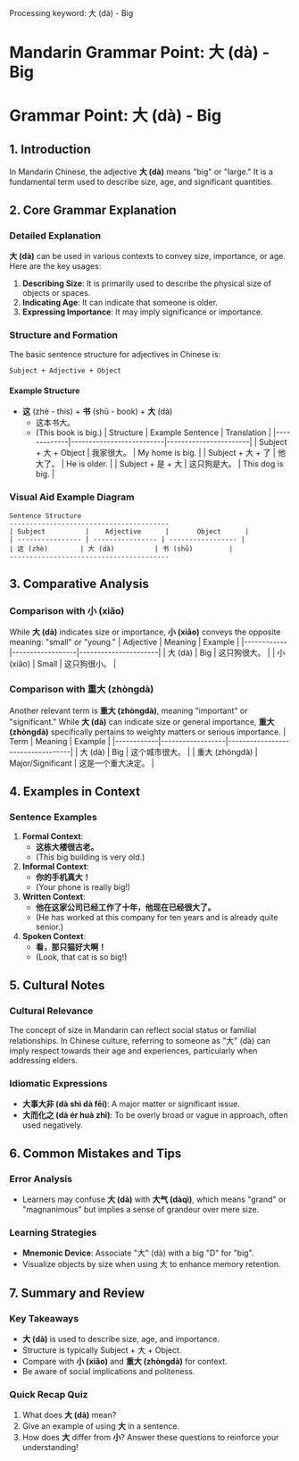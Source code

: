 Processing keyword: 大 (dà) - Big
# Mandarin Grammar Point: 大 (dà) - Big
# Grammar Point: 大 (dà) - Big
## 1. Introduction
In Mandarin Chinese, the adjective **大 (dà)** means "big" or "large." It is a fundamental term used to describe size, age, and significant quantities.
## 2. Core Grammar Explanation
### Detailed Explanation
**大 (dà)** can be used in various contexts to convey size, importance, or age. Here are the key usages:
1. **Describing Size**: It is primarily used to describe the physical size of objects or spaces.
2. **Indicating Age**: It can indicate that someone is older.
3. **Expressing Importance**: It may imply significance or importance.
### Structure and Formation
The basic sentence structure for adjectives in Chinese is:
```
Subject + Adjective + Object
```
#### Example Structure
- **这** (zhè - this) + **书** (shū - book) + **大** (dà)
    - 这本书大。 
    - (This book is big.)
| Structure   | Example Sentence         | Translation           |
|-------------|--------------------------|-----------------------|
| Subject + 大 + Object  | 我家很大。               | My home is big.       |
| Subject + 大 + 了 | 他大了。               | He is older.          |
| Subject + 是 + 大  | 这只狗是大。            | This dog is big.      |
### Visual Aid Example Diagram
```
Sentence Structure
----------------------------------------
| Subject          |    Adjective      |       Object      |
| ---------------- | ---------------- | ----------------- |
| 这 (zhè)        | 大 (dà)          | 书 (shū)         |
----------------------------------------
```
## 3. Comparative Analysis
### Comparison with 小 (xiǎo)
While **大 (dà)** indicates size or importance, **小 (xiǎo)** conveys the opposite meaning: "small" or "young."
| Adjective  | Meaning          | Example              |
|------------|------------------|----------------------|
| 大 (dà)    | Big              | 这只狗很大。         |
| 小 (xiǎo)  | Small            | 这只狗很小。         |
### Comparison with 重大 (zhòngdà)
Another relevant term is **重大 (zhòngdà)**, meaning "important" or "significant." While **大 (dà)** can indicate size or general importance, **重大 (zhòngdà)** specifically pertains to weighty matters or serious importance.
| Term       | Meaning          | Example                          |
|------------|------------------|----------------------------------|
| 大 (dà)    | Big              | 这个城市很大。                   |
| 重大 (zhòngdà) | Major/Significant | 这是一个重大决定。                |
## 4. Examples in Context
### Sentence Examples
1. **Formal Context**: 
   - **这栋大楼很古老。**
   - (This big building is very old.)
2. **Informal Context**: 
   - **你的手机真大！**
   - (Your phone is really big!)
3. **Written Context**: 
   - **他在这家公司已经工作了十年，他现在已经很大了。**
   - (He has worked at this company for ten years and is already quite senior.)
4. **Spoken Context**: 
   - **看，那只猫好大啊！**
   - (Look, that cat is so big!)
## 5. Cultural Notes
### Cultural Relevance
The concept of size in Mandarin can reflect social status or familial relationships. In Chinese culture, referring to someone as "大" (dà) can imply respect towards their age and experiences, particularly when addressing elders.
### Idiomatic Expressions
- **大事大非 (dà shì dà fēi)**: A major matter or significant issue.
- **大而化之 (dà ér huà zhī)**: To be overly broad or vague in approach, often used negatively.
## 6. Common Mistakes and Tips
### Error Analysis
- Learners may confuse **大 (dà)** with **大气 (dàqì)**, which means "grand" or "magnanimous" but implies a sense of grandeur over mere size.
### Learning Strategies
- **Mnemonic Device**: Associate "大" (dà) with a big "D" for "big".
- Visualize objects by size when using 大 to enhance memory retention.
## 7. Summary and Review
### Key Takeaways
- **大 (dà)** is used to describe size, age, and importance.
- Structure is typically Subject + 大 + Object.
- Compare with **小 (xiǎo)** and **重大 (zhòngdà)** for context.
- Be aware of social implications and politeness.
### Quick Recap Quiz
1. What does **大 (dà)** mean?
2. Give an example of using **大** in a sentence.
3. How does **大** differ from **小**? 
Answer these questions to reinforce your understanding!
